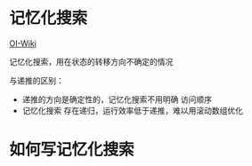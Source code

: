 # 记忆化搜索

[OI-Wiki](https://oi.wiki/dp/memo/)

记忆化搜索，用在状态的转移方向不确定的情况

与递推的区别：

- 递推的方向是确定性的，记忆化搜索不用明确 访问顺序
- 记忆化搜索 存在递归，运行效率低于递推，难以用滚动数组优化

# 如何写记忆化搜索
